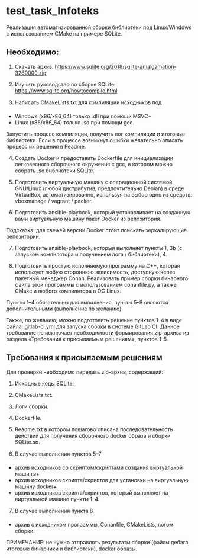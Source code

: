 # test_task_Infoteks
Реализация автоматизированной сборки библиотеки под Linux/Windows с использованием CMake на примере SQLite.

## Необходимо:
1. Скачать архив: https://www.sqlite.org/2018/sqlite-amalgamation-3260000.zip

2. Изучить руководство по сборке SQLite: https://www.sqlite.org/howtocompile.html

3. Написать CMakeLists.txt для компиляции исходников под
- Windows (x86/x86_64) только .dll при помощи MSVC+
- Linux (x86/x86_64) только .so при помощи gcc.

 Запустить процесс компиляции, получить лог компиляции и итоговые библиотеки. Если в процессе возникнут
 ошибки желательно описать процесс их решения в Readme.

4. Создать Docker и предоставить Dockerfile для инициализации легковесного сборочного окружения с gcc, в
котором можно собрать .so библиотеки SQLite.

5. Подготовить виртуальную машину с операционной системой GNU/Linux (любой дистрибутив,
предпочтительно Debian) в среде VirtualBox, автоматизированно, используя на выбор одно из средств:
vboxmanage / vagrant / packer.

6. Подготовить ansible-playbook, который устанавливает на созданную вами виртуальную машину пакет Docker
из репозитория.

Подсказка: для свежей версии Docker стоит поискать зеркалирующие репозитории.

7. Подготовить ansible-playbook, который выполняет пункты 1, 3b (с запуском компилятора и получением лога /
библиотеки), 4.

8. Подготовить простую исполняемую программу на C++, которая использует любую стороннюю зависимость,
доступную через пакетный менеджер Conan. Реализовать пример сборки бинарного файла этой программы с
использованием conanfile.py, а также CMake и любого компилятора в ОС Linux.

Пункты 1–4 обязательны для выполнения, пункты 5–8 являются дополнительными (выполнение по
желанию).

Также, по желанию, можно подготовить решение пунктов 1–4 в виде файла .gitlab-ci.yml для запуска сборки в
системе GitLab CI. Данное требование не исключает необходимости формирования zip-архива из раздела
«Требования к присылаемым решениям», пунктов 1–5.

## Требования к присылаемым решениям
Для проверки необходимо передать zip-архив, содержащий:

1. Исходные коды SQLite.

2. CMakeLists.txt.

3. Логи сборки.

4. Dockerfile.

5. Readme.txt  в котором пошагово описана последовательность действий для получения сборочного docker
образа и сборки SQLite.so.

6. В случае выполнения пунктов 5–7
- архив исходников со скриптом/скриптами создания виртуальной машины+
- архив исходников скрипта/скриптов для установки на виртуальную машину docker+
- архив исходников скрипта/скриптов, который выполняет на виртуальной машине пункты 1–4. 

7. В случае выполнения пункта 8
- архив c исходником программы, Conanfile, CMakeLists, логом сборки.

ПРИМЕЧАНИЕ: не нужно отправлять результаты сборки (файлы дебага, итоговые бинарники и библиотеки),
docker образы.